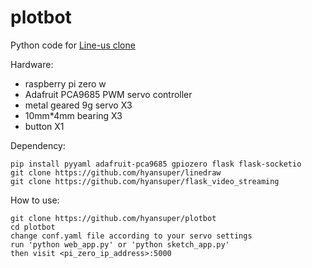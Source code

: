 # plotbot
Python code for [Line-us clone](http://www.buildlog.net/blog/2017/02/a-line-us-clone/)

Hardware:
* raspberry pi zero w
* Adafruit PCA9685 PWM servo controller
* metal geared 9g servo X3
* 10mm*4mm bearing X3
* button X1

Dependency: 

    pip install pyyaml adafruit-pca9685 gpiozero flask flask-socketio
    git clone https://github.com/hyansuper/linedraw
    git clone https://github.com/hyansuper/flask_video_streaming

How to use:

    git clone https://github.com/hyansuper/plotbot
    cd plotbot
    change conf.yaml file according to your servo settings
    run 'python web_app.py' or 'python sketch_app.py'
    then visit <pi_zero_ip_address>:5000
